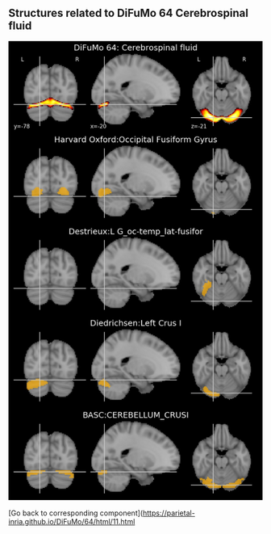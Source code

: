 


## Structures related to DiFuMo 64 Cerebrospinal fluid

![11](11.jpg "Structures related to DiFuMo 64 Cerebrospinal fluid")

[Go back to corresponding component](https://parietal-inria.github.io/DiFuMo/64/html/11.html